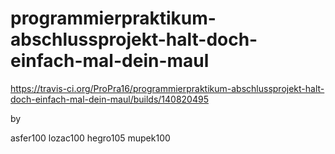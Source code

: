 # programmierpraktikum-abschlussprojekt-halt-doch-einfach-mal-dein-maul


https://travis-ci.org/ProPra16/programmierpraktikum-abschlussprojekt-halt-doch-einfach-mal-dein-maul/builds/140820495


by

asfer100
lozac100
hegro105
mupek100
